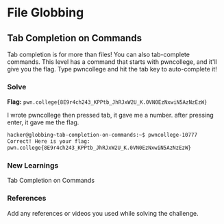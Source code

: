 # File Globbing

## Tab Completion on Commands 
Tab completion is for more than files! You can also tab-complete commands. 
This level has a command that starts with pwncollege, and it'll give you the flag.
Type pwncollege and hit the tab key to auto-complete it!

### Solve
**Flag:** `pwn.college{8E9r4ch243_KPPtb_JhRJxW2U_K.0VN0EzNxwiN5AzNzEzW}`

I wrote pwncollege then pressed tab, it gave me a number.
after pressing enter, it gave me the flag. 

```bash
hacker@globbing~tab-completion-on-commands:~$ pwncollege-10777
Correct! Here is your flag:
pwn.college{8E9r4ch243_KPPtb_JhRJxW2U_K.0VN0EzNxwiN5AzNzEzW}
```

### New Learnings
Tab Completion on Commands 

### References 
Add any references or videos you used while solving the challenge.
